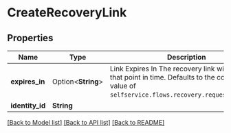 # CreateRecoveryLink

## Properties

Name | Type | Description | Notes
------------ | ------------- | ------------- | -------------
**expires_in** | Option<**String**> | Link Expires In  The recovery link will expire at that point in time. Defaults to the configuration value of `selfservice.flows.recovery.request_lifespan`. | [optional]
**identity_id** | **String** |  | 

[[Back to Model list]](../README.md#documentation-for-models) [[Back to API list]](../README.md#documentation-for-api-endpoints) [[Back to README]](../README.md)


